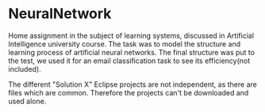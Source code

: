 # NeuralNetwork
Home assignment in the subject of learning systems, discussed in Artificial Intelligence university course.
The task was to model the structure and learning process of artificial neural networks. The final structure was put to the test, we used it for an email classification task to see its efficiency(not included). 

The different "Solution X" Eclipse projects are not independent, as there are files which are common.
Therefore the projects can't be downloaded and used alone.

